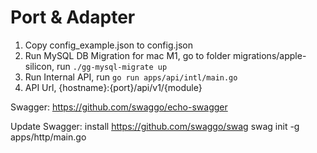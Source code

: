 # Port & Adapter

1. Copy config_example.json to config.json
2. Run MySQL DB Migration for mac M1, go to folder migrations/apple-silicon, run `./gg-mysql-migrate up`
3. Run Internal API, run `go run apps/api/intl/main.go`
4. API Url, {hostname}:{port}/api/v1/{module}


Swagger:
https://github.com/swaggo/echo-swagger

Update Swagger:
install https://github.com/swaggo/swag
swag init -g apps/http/main.go
